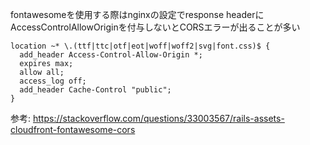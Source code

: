 fontawesomeを使用する際はnginxの設定でresponse headerにAccessControlAllowOriginを付与しないとCORSエラーが出ることが多い


```
location ~* \.(ttf|ttc|otf|eot|woff|woff2|svg|font.css)$ {
  add_header Access-Control-Allow-Origin *;
  expires max;
  allow all;
  access_log off;
  add_header Cache-Control "public";
}
```

参考: https://stackoverflow.com/questions/33003567/rails-assets-cloudfront-fontawesome-cors
